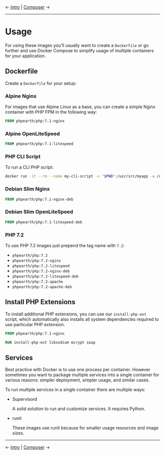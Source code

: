 &larr; [Intro](01-intro.md) | [Composer](03-composer.md) &rarr;

---

# Usage

For using these images you'll usually want to create a `Dockerfile` or go further
and use Docker Compose to simplify usage of multiple containers for your application.

## Dockerfile

Create a `Dockerfile` for your setup:

### Alpine Nginx

For images that use Alpine Linux as a base, you can create a simple Nginx container
with PHP FPM in the following way:

```Dockerfile
FROM phpearth/php:7.1-nginx
```

### Alpine OpenLiteSpeed

```Dockerfile
FROM phpearth/php:7.1-litespeed
```

### PHP CLI Script

To run a CLI PHP script:

```bash
docker run -it --rm --name my-cli-script -v "$PWD":/usr/src/myapp -w /usr/src/myapp phpearth/php php script.php
```

### Debian Slim Nginx

```Dockerfile
FROM phpearth/php:7.1-nginx-deb
```

### Debian Slim OpenLiteSpeed

```Dockerfile
FROM phpearth/php:7.1-litespeed-deb
```

### PHP 7.2

To use PHP 7.2 images just prepend the tag name with `7.2`:

* `phpearth/php:7.2`
* `phpearth/php:7.2-nginx`
* `phpearth/php:7.2-litespeed`
* `phpearth/php:7.2-nginx-deb`
* `phpearth/php:7.2-litespeed-deb`
* `phpearth/php:7.2-apache`
* `phpearth/php:7.2-apache-deb`

## Install PHP Extensions

To install additional PHP extensions, you can use our `install-php-ext` script,
which automatically also installs all system dependencies required to use particular
PHP extension.

```Dockerfile
FROM phpearth/php:7.1-nginx

RUN install-php-ext libsodium mcrypt soap
```

## Services

Best practice with Docker is to use one process per container. However sometimes
you want to package multiple services into a single container for various reasons:
simpler deployment, simpler usage, and similar cases.

To run multiple services in a single container there are multiple ways:

* Supervisord

  A solid solution to run and customize services. It requires Python.

* runit

  These images use runit because for smaller usage resources and image sizes.

---
&larr; [Intro](01-intro.md) | [Composer](03-composer.md) &rarr;
